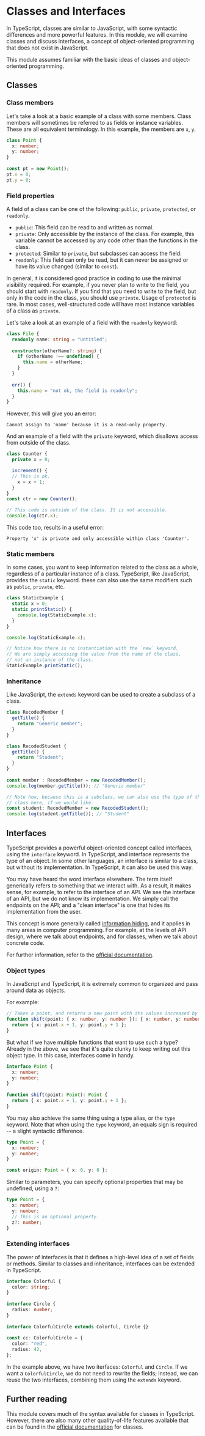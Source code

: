 # Classes and Interfaces
In TypeScript, classes are similar to JavaScript, with some syntactic
differences and more powerful features. In this module, we will examine classes and discuss interfaces, a
concept of object-oriented programming that does not exist in JavaScript.

This module assumes familiar with the basic ideas of classes and object-oriented
programming.

## Classes

### Class members
Let's take a look at a basic example of a class with some members. Class members will sometimes be referred to as fields or instance variables.
These are all equivalent terminology. In this example, the members are `x`, `y`.

```typescript
class Point {
  x: number;
  y: number;
}
     
const pt = new Point();
pt.x = 0;
pt.y = 0;
```

### Field properties
A field of a class can be one of the following: `public`, `private`, `protected`, or
`readonly`.

- `public`: This field can be read to and written as normal.
- `private`: Only accessible by the instance of the class. For example, this
    variable cannot be accessed by any code other than the functions in the
    class.
- `protected`: Similar to `private`, but subclasses can access the field.
- `readonly`: This field can only be read, but it can never be assigned or have
    its value changed (similar to `const`).

In general, it is considered good practice in coding to use the minimal visibility
required. For example, if you never plan to write to the field, you should start
with `readonly`. If you find that you need to write to the field, but only in
the code in the class, you should use `private`. Usage of `protected` is
rare. In most cases, well-structured code will have most instance variables of a
class as `private`.

Let's take a look at an example of a field with the `readonly` keyword:
```typescript
class File {
  readonly name: string = "untitled";
 
  constructor(otherName?: string) {
    if (otherName !== undefined) {
      this.name = otherName;
    }
  }
 
  err() {
    this.name = "not ok, the field is readonly";
  }
}
```

However, this will give you an error:
```
Cannot assign to 'name' because it is a read-only property.
```

And an example of a field with the `private` keyword, which disallows access
from outside of the class.
```typescript
class Counter {
  private x = 0;

  increment() {
  // This is ok.
    x = x + 1;
  }
}
const ctr = new Counter();

// This code is outside of the class. It is not accessible.
console.log(ctr.x);
```

This code too, results in a useful error: 
```
Property 'x' is private and only accessible within class 'Counter'.
```

### Static members
In some cases, you want to keep information related to the class as a whole,
regardless of a particular instance of a class. TypeScript, like JavaScript,
provides the `static` keyword. these can also use the same modifiers such as
`public`, `private`, etc.

```typescript
class StaticExample {
  static x = 0;
  static printStatic() {
    console.log(StaticExample.x);
  }
}

console.log(StaticExample.x);

// Notice how there is no instantiation with the `new` keyword.
// We are simply accessing the value from the name of the class,
// not an instance of the class.
StaticExample.printStatic();
```

### Inheritance

Like JavaScript, the `extends` keyword can be used to create a subclass of a
class.

```typescript
class RecodedMember {
  getTitle() {
    return "Generic member";
  }
}

class RecodedStudent {
  getTitle() {
    return "Student";
  }
}
 
const member : RecodedMember = new RecodedMember();
console.log(member.getTitle()); // "Generic member"

// Note how, because this is a subclass, we can also use the type of the parent
// class here, if we would like.
const student: RecodedMember = new RecodedStudent();
console.log(student.getTitle()); // "Student"
```

## Interfaces
TypeScript provides a powerful object-oriented concept called interfaces, using
the `interface` keyword. In TypeScript, and interface represents the type of an
object. In some other languages, an interface is similar to a class, but without
its implementation. In TypeScript, it can also be used this way.

You may have heard the word interface elsewhere. The term itself generically
refers to something that we interact with. As a result, it makes sense, for
example, to refer to the interface of an API. We see the interface of an API,
but we do not know its implementation. We simply call the endpoints on the API;
and a "clean interface" is one that hides its implementation from the user.

This concept is more generally called [information
hiding](https://en.wikipedia.org/wiki/Information_hiding), and it applies in
many areas in computer programming. For example,
at the levels of API design, where we talk about endpoints, and for classes,
when we talk about concrete code.

For further information, refer to the [official
documentation](https://www.typescriptlang.org/docs/handbook/2/objects.html).


### Object types
In JavaScript and TypeScript, it is extremely common to organized and pass
around data as objects.

For example:

```typescript
// Takes a point, and returns a new point with its values increased by one.
function shift(point: { x: number, y: number }): { x: number, y: number } {
  return { x: point.x + 1, y: point.y + 1 };
}
```

But what if we have multiple functions that want to use such a type? Already in
the above, we see that it's quite clunky to keep writing out this object type. In this
case, interfaces come in handy.

```typescript
interface Point {
  x: number;
  y: number;
}
 
function shift(point: Point): Point {
  return { x: point.x + 1, y: point.y + 1 };
}
```

You may also achieve the same thing using a type alias, or the `type` keyword.
Note that when using the `type` keyword, an equals sign is required -- a slight
syntactic difference.
```typescript
type Point = {
  x: number;
  y: number;
}

const origin: Point = { x: 0, y: 0 };
```

Similar to parameters, you can specify optional properties that may be
undefined, using a `?`:

```typescript
type Point = {
  x: number;
  y: number;
  // This is an optional property.
  z?: number;
}
```

### Extending interfaces
The power of interfaces is that it defines a high-level idea of a set of fields
or methods. Similar to classes and inheritance, interfaces can be extended in
TypeScript.

```typescript
interface Colorful {
  color: string;
}
 
interface Circle {
  radius: number;
}
 
interface ColorfulCircle extends Colorful, Circle {}
 
const cc: ColorfulCircle = {
  color: "red",
  radius: 42,
};
```

In the example above, we have two iterfaces: `Colorful` and `Circle`. If we want
a `ColorfulCircle`, we do not need to rewrite the fields; instead, we can reuse
the two interfaces, combining them using the `extends` keyword.

## Further reading
This module covers much of the syntax available for classes in TypeScript.
However, there are also many other quality-of-life features available that can
be found in the [official
documentation](https://www.typescriptlang.org/docs/handbook/2/classes.html) for
classes.
